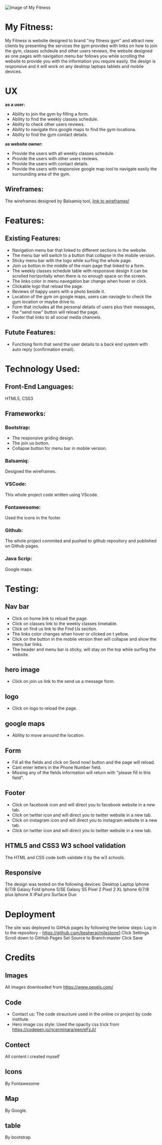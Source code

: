 



![Image of My Fitness](assets/images/myfitness-responsive.png)


# **My Fitness:**

My Fitness is website designed to brand "my fitness gym" and attract new clients by presenting the services the gym provides with links on how to join the gym, classes schdeule and other users reviews, the website designed as one pages with navigation menu bar follows you while scrolling the website to provide you with the information you require easily. 
the design is responsive and it will work on any desktop laptops tablets and mobile devices.

# **UX** 

**as a user:**
- Ability to join the gym by filling a form.
- Ability to find the weekly classes schedule.
- Ability to check other users reviews.
- Ability to navigate thru google maps to find the gym locationa.
- Ability to find the gym contact details.

**as website owner:**
- Provide the users with all weekly classes schedule.
- Provide the users with other users reviews.
- Provide the users with contact details.
- Provide the users with responsive google map tool to navigate easily the surrounding area of the gym.

## **Wireframes**:
The wireframes designed by Balsamiq tool, [link to wireframes!](wireframes/wireframes.pdf)

# Features:
## Existing Features:
- Navigation menu bar that linked to different sections in the  website.
- The menu bar will switch to a button that collapse in the mobile version.
- Sticky menu bar with the logo while surfing the whole page.
- Join us botton in the middle of the main page that linked to a form.
- The weekly classes schedule table with responsive design it can be scrolled horizontally when there is no enough space on the screen.
- The links color in menu navegation bar change when hover or click.
- Clickable logo that reload the page.
- Reviews of happy users with a photo beside it.
- Location of the gym on google maps, users can naviagte to check the gym location  or maybe drive to.
- Form that includes all the personal details of users plus their messages, the "send now" button will reload the page.
- Footer that links to all social media channels.

## Futute Features:
- Functiong form that send the user details to a back end system with auto reply (confirmation email).

# Technology Used:
## Front-End Languages: 
HTML5, CSS3
## Frameworks:
### Bootstrap:
- The responsive griding design.
- The join us botton.
- Collapse button for menu bar in mobile version.
### Balsamiq:
Designed the wireframes.
### VSCode:
This whole project code written using VScode.
### Fontawesome:
Used the icons in the footer.
### Github:
The whole project commited and pushed to github repository and published on Github pages.
### Java Scrip:
Google maps.

# Testing:
 ## Nav bar 
 - Click on home link to reload the page.
 - Click on classes link to the weekly classes timetable.
 - Click on find us link to the Find Us section.
 - The links color changes when hover or clicked on t yellow.
 - Click on the button in the mobile version then will collapse and show the menu bar links.
 - The header and menu bar is sticky, will stay on the top while surfing the website.
 ## hero image
 - Click on join us link to the send us a message form.
 ## logo
 - Click on logo to reload the page.
 ## google maps
 - Ablitiy to move arround the location.
 ## Form
 - Fill all the fields and click on Send now! button and the page will reload.
 - Cant enter letters in the Phone Number field. 
 - Missing any of the fields information will return with "please fill in this field".
 ## Footer
 - Click on facebook icon and will direct you to facebook website in a new tab.
 - Click on twitter icon and will direct you to twitter website in a new tab. 
 - Click on instagram icon and will direct you to instagram website in a new tab. 
 - Click on twitter icon and will direct you to twitter website in a new tab.
 ## HTML5 and CSS3 W3 school validation
 The HTML and CSS code both validate it by the w3 schools.
 ## Responsive
 The design was tested on the following devices:
 Desktop
 Laptop
 Iphone 6/7/8
 Galaxy Fold
 Iphone 5/SE
 Galaxy S5
 Pixel 2
 Pixel 2 XL
 Iphone 6/7/8 plus
 Iphone X
 IPad pro
 Surface Duo
 
 # Deployment
 The site was deployed to GitHub pages by following the below steps: 
 Log in to the repository - https://github.com/besheraj/milestone1
 Click Settings
 Scroll down to GitHub Pages
 Set Source to Branch:master
 Click Save

 # Credits
 ## Images
 All images downloaded from https://www.pexels.com/
 ## Code
 - Contact us:
 The code straucture used in the online cv project by code institute.
 - Hero image css style:
 Used the opacity css trick from https://codepen.io/ncerminara/pen/eFzJI/
 ## Contect
 All content i created myself
 ## Icons
 By Fontawesome
 ## Map
 By Google.
 ## table 
 By bootstrap 




 



